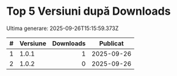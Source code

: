 # Top 5 Versiuni după Downloads

Ultima generare: 2025-09-26T15:15:59.373Z

| # | Versiune | Downloads | Publicat |
| - | - | -: | - |
| 1 | 1.0.1 | 1 | 2025-09-26 |
| 2 | 1.0.2 | 0 | 2025-09-26 |
